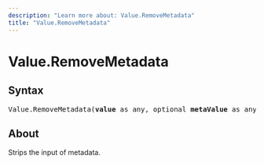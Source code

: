 ```yaml
---
description: "Learn more about: Value.RemoveMetadata"
title: "Value.RemoveMetadata"
---
```

# Value.RemoveMetadata

## Syntax

<pre>
Value.RemoveMetadata(<b>value</b> as any, optional <b>metaValue</b> as any) as any
</pre>

## About

Strips the input of metadata.
